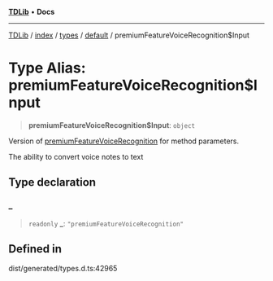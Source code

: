 [**TDLib**](../../../../../../README.md) • **Docs**

***

[TDLib](../../../../../../modules.md) / [index](../../../../../README.md) / [types](../../../README.md) / [default](../README.md) / premiumFeatureVoiceRecognition$Input

# Type Alias: premiumFeatureVoiceRecognition$Input

> **premiumFeatureVoiceRecognition$Input**: `object`

Version of [premiumFeatureVoiceRecognition](premiumFeatureVoiceRecognition.md) for method parameters.

The ability to convert voice notes to text

## Type declaration

### \_

> `readonly` **\_**: `"premiumFeatureVoiceRecognition"`

## Defined in

dist/generated/types.d.ts:42965
